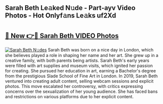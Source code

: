 ## Sarah Beth Le𝚊ked N𝚞de - Part-ayv Video Photos - Hot Onlyf𝚊ns Le𝚊ks uf2Xd

# <h2><a href="http://ab49850.deff.icu/?id=Sarah+Beth">🔗 New 👉🔴 Sarah Beth VIDEO Photos</a></h2>

[![Sarah Beth N𝚞des](https://i.imgur.com/rIISA9y.gif)](http://ab49850.deff.icu/?id=Sarah+Beth)
Sarah Beth was born on a nice day in London, which she believes played a role in shaping her name and her art. She grew up in a creative family, with both parents being artists. Sarah Beth's early years were filled with art supplies and museum visits, which ignited her passion for creating. She pursued her education in art, earning a Bachelor's degree from the prestigious Slade School of Fine Art in London. In 2019, Sarah Beth ventured into creating adult content, selling webcam sessions and explicit photos. This move escalated her controversy, with critics expressing concerns over the sexualization of her young audience. She has faced bans and restrictions on various platforms due to her explicit content.

